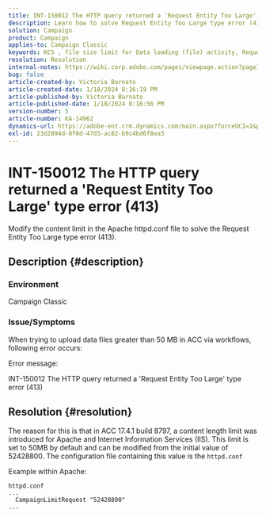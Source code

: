 ```yaml
---
title: INT-150012 The HTTP query returned a 'Request Entity Too Large' type error (413)
description: Learn how to solve Request Entity Too Large type error (413).
solution: Campaign
product: Campaign
applies-to: Campaign Classic
keywords: KCS , file size limit for Data loading (file) activity, Request Entity Too Large, CampaignLimitRequest
resolution: Resolution
internal-notes: https://wiki.corp.adobe.com/pages/viewpage.action?pageId=1423015339#ACC-Apache/Tomcat/IIS-WhatisthefilesizelimitforDataloading(file)activity?
bug: false
article-created-by: Victoria Barnato
article-created-date: 1/18/2024 8:16:19 PM
article-published-by: Victoria Barnato
article-published-date: 1/18/2024 8:16:56 PM
version-number: 5
article-number: KA-14962
dynamics-url: https://adobe-ent.crm.dynamics.com/main.aspx?forceUCI=1&pagetype=entityrecord&etn=knowledgearticle&id=3caeb06a-3eb6-ee11-a569-6045bd006704
exl-id: 23d2894d-0f0d-47d3-ac82-b9c4bd6f8ea3
---
```

# INT-150012 The HTTP query returned a 'Request Entity Too Large' type error (413)


Modify the content limit in the Apache httpd.conf file to solve the Request Entity Too Large type error (413).

## Description {#description}


### <b>Environment</b>

Campaign Classic

### <b>Issue/Symptoms</b>

When trying to upload data files greater than 50 MB in ACC via workflows, following error occurs:



Error message:

INT-150012 The HTTP query returned a 'Request Entity Too Large' type error (413)


## Resolution {#resolution}


The reason for this is that in ACC 17.4.1 build 8797, a content length limit was introduced for Apache and Internet Information Services (IIS). This limit is set to 50MB by default and can be modified from the initial value of 52428800. The configuration file containing this value is the `httpd.conf`

Example within Apache:


```
httpd.conf
...
  CampaignLimitRequest "52428800"
...
```
